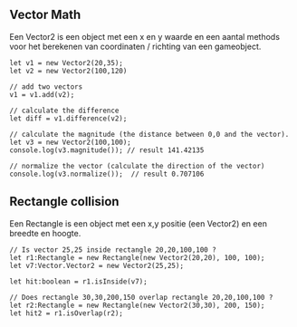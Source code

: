 ## Vector Math
Een Vector2 is een object met een x en y waarde en een aantal methods voor het berekenen van coordinaten / richting van een gameobject.
```
let v1 = new Vector2(20,35);
let v2 = new Vector2(100,120)

// add two vectors
v1 = v1.add(v2);

// calculate the difference
let diff = v1.difference(v2);

// calculate the magnitude (the distance between 0,0 and the vector).
let v3 = new Vector2(100,100);
console.log(v3.magnitude()); // result 141.42135

// normalize the vector (calculate the direction of the vector)
console.log(v3.normalize());  // result 0.707106
```

## Rectangle collision
Een Rectangle is een object met een x,y positie (een Vector2) en een breedte en hoogte.
```
// Is vector 25,25 inside rectangle 20,20,100,100 ?
let r1:Rectangle = new Rectangle(new Vector2(20,20), 100, 100);
let v7:Vector.Vector2 = new Vector2(25,25);
            
let hit:boolean = r1.isInside(v7);

// Does rectangle 30,30,200,150 overlap rectangle 20,20,100,100 ?
let r2:Rectangle = new Rectangle(new Vector2(30,30), 200, 150);
let hit2 = r1.isOverlap(r2);
```

